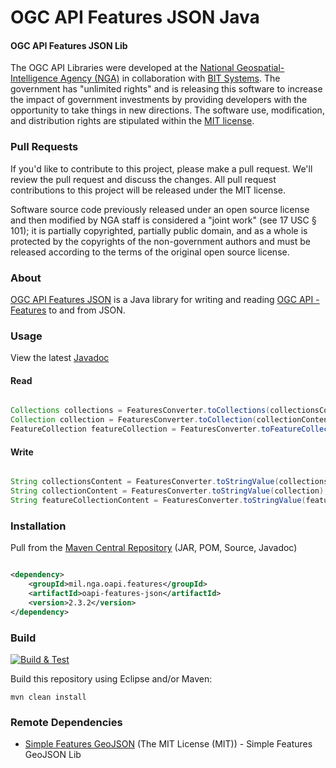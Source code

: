 # OGC API Features JSON Java

#### OGC API Features JSON Lib ####

The OGC API Libraries were developed at the [National Geospatial-Intelligence Agency (NGA)](http://www.nga.mil/) in collaboration with [BIT Systems](https://www.caci.com/bit-systems/). The government has "unlimited rights" and is releasing this software to increase the impact of government investments by providing developers with the opportunity to take things in new directions. The software use, modification, and distribution rights are stipulated within the [MIT license](http://choosealicense.com/licenses/mit/).

### Pull Requests ###
If you'd like to contribute to this project, please make a pull request. We'll review the pull request and discuss the changes. All pull request contributions to this project will be released under the MIT license.

Software source code previously released under an open source license and then modified by NGA staff is considered a "joint work" (see 17 USC § 101); it is partially copyrighted, partially public domain, and as a whole is protected by the copyrights of the non-government authors and must be released according to the terms of the original open source license.

### About ###

[OGC API Features JSON](http://ngageoint.github.io/ogc-api-features-json-java/) is a Java library for writing and reading [OGC API - Features](https://github.com/opengeospatial/WFS_FES) to and from JSON.

### Usage ###

View the latest [Javadoc](http://ngageoint.github.io/ogc-api-features-json-java/docs/api/)

#### Read ####

```java

Collections collections = FeaturesConverter.toCollections(collectionsContent);
Collection collection = FeaturesConverter.toCollection(collectionContent);
FeatureCollection featureCollection = FeaturesConverter.toFeatureCollection(featureCollectionContent);

```

#### Write ####

```java

String collectionsContent = FeaturesConverter.toStringValue(collections);
String collectionContent = FeaturesConverter.toStringValue(collection);
String featureCollectionContent = FeaturesConverter.toStringValue(featureCollection);

```

### Installation ###

Pull from the [Maven Central Repository](http://search.maven.org/#artifactdetails|mil.nga.oapi.features|oapi-features-json|2.3.2|jar) (JAR, POM, Source, Javadoc)

```xml

<dependency>
    <groupId>mil.nga.oapi.features</groupId>
    <artifactId>oapi-features-json</artifactId>
    <version>2.3.2</version>
</dependency>

```

### Build ###

[![Build & Test](https://github.com/ngageoint/ogc-api-features-json-java/workflows/Build%20&%20Test/badge.svg)](https://github.com/ngageoint/ogc-api-features-json-java/actions/workflows/build-test.yml)

Build this repository using Eclipse and/or Maven:

    mvn clean install

### Remote Dependencies ###

* [Simple Features GeoJSON](https://github.com/ngageoint/simple-features-geojson-java) (The MIT License (MIT)) - Simple Features GeoJSON Lib
